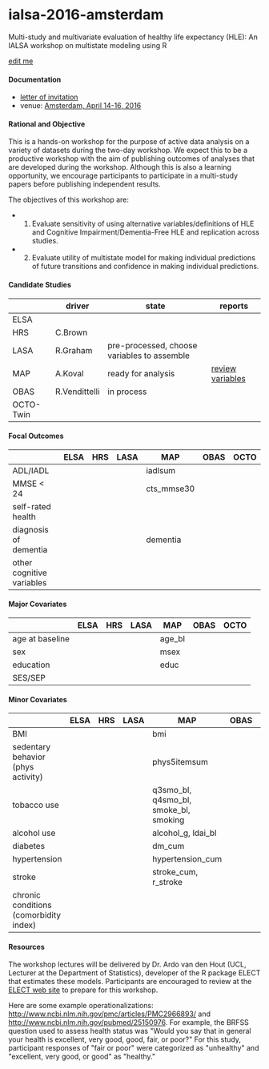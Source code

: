 # ialsa-2016-amsterdam
Multi-study and multivariate evaluation of healthy life expectancy (HLE): An IALSA workshop on multistate modeling using R 


[edit me](https://github.com/IALSA/ialsa-2016-amsterdam/edit/master/README.md)


#### Documentation
- [letter of invitation](./documentation/log/2016-03-02-invitation-letter.md)   
- venue: [Amsterdam, April 14-16, 2016](/documentation/venue.md)


#### Rational and Objective
This is a hands-on workshop for the purpose of active data analysis on a variety of datasets during the two-day workshop. We expect this to be a productive workshop with the aim of publishing outcomes of analyses that are developed during the workshop. Although this is also a learning opportunity, we encourage participants to participate in a multi-study papers before publishing independent results.

The objectives of this workshop are: 
* 1. Evaluate sensitivity of using alternative variables/definitions of HLE and Cognitive Impairment/Dementia-Free HLE and replication across studies.  
* 2. Evaluate utility of multistate model for making individual predictions of future transitions and confidence in making individual predictions.   

#### Candidate Studies
| | driver|state| reports |    
|---|---|---|---|   
|ELSA| | | |    
|HRS| C.Brown | | |  |    
|LASA| R.Graham |pre-processed, choose variables to assemble |  |    
|MAP| A.Koval |ready for analysis |[review variables](/reports/review-variables/map/review-variables-map.md)  |      
|OBAS| R.Vendittelli |in process |   |  
|OCTO-Twin| | | |  

#### Focal Outcomes
|  | ELSA | HRS | LASA | MAP | OBAS | OCTO |
|---|---|---|---|---|---|---|
| ADL/IADL   |   |   |   | iadlsum  |   |   |
|MMSE < 24   |   |   |   |cts_mmse30   |   |   |
|self-rated health   |   |   |   |   |   |   |
|diagnosis of dementia   |   |   |   |dementia   |   |   |
|other cognitive variables   |   |   |   |   |   |   |

#### Major Covariates
| | ELSA | HRS | LASA | MAP | OBAS | OCTO |
|---|---|---|---|---|---|---|
|age at baseline   |   |   |   | age_bl  |   |   |
|sex  |   |   |   | msex  |   |   |
|education   |   |   |   |educ   |   |   |
|SES/SEP   |   |   |   |   |   |   |

#### Minor Covariates
| | ELSA | HRS | LASA | MAP | OBAS | OCTO |
|---|---|---|---|---|---|---|
|BMI   |   |   |   |  bmi |   |   |
| sedentary behavior (phys activity)  |   |   |   | phys5itemsum  |   |   |
| tobacco use     |   |   |   |q3smo_bl, q4smo_bl, smoke_bl, smoking     |   |   |
| alcohol use    |   |   |   |  alcohol_g,  ldai_bl|   |   |
| diabetes|   |   |   | dm_cum  |   |   |
| hypertension|   |   |   | hypertension_cum  |   |   |
| stroke|   |   |   | stroke_cum, r_stroke  |   |   |
| chronic conditions (comorbidity index)|   |   |   |   |   |   |


#### Resources 

The workshop lectures will be delivered by Dr. Ardo van den Hout (UCL, Lecturer at the Department of Statistics), developer of the R package ELECT that estimates these models. Participants are encouraged to review at the [ELECT web site](http://www.ucl.ac.uk/~ucakadl/indexELECT.html ) to prepare for this workshop. 

Here are some example operationalizations: http://www.ncbi.nlm.nih.gov/pmc/articles/PMC2966893/  and  http://www.ncbi.nlm.nih.gov/pubmed/25150976. For example, the BRFSS question used to assess health status was "Would you say that in general your health is excellent, very good, good, fair, or poor?" For this study, participant responses of "fair or poor" were categorized as "unhealthy" and "excellent, very good, or good" as "healthy."
